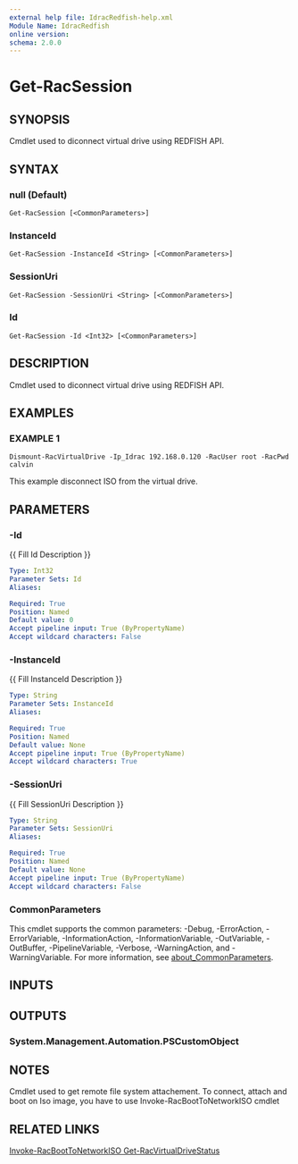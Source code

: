 ```yaml
---
external help file: IdracRedfish-help.xml
Module Name: IdracRedfish
online version:
schema: 2.0.0
---
```


# Get-RacSession

## SYNOPSIS
Cmdlet used to diconnect virtual drive using REDFISH API.

## SYNTAX

### null (Default)
```
Get-RacSession [<CommonParameters>]
```

### InstanceId
```
Get-RacSession -InstanceId <String> [<CommonParameters>]
```

### SessionUri
```
Get-RacSession -SessionUri <String> [<CommonParameters>]
```

### Id
```
Get-RacSession -Id <Int32> [<CommonParameters>]
```

## DESCRIPTION
Cmdlet used to diconnect virtual drive using REDFISH API.

## EXAMPLES

### EXAMPLE 1
```
Dismount-RacVirtualDrive -Ip_Idrac 192.168.0.120 -RacUser root -RacPwd calvin
```

This example disconnect ISO from the virtual drive.

## PARAMETERS

### -Id
{{ Fill Id Description }}

```yaml
Type: Int32
Parameter Sets: Id
Aliases:

Required: True
Position: Named
Default value: 0
Accept pipeline input: True (ByPropertyName)
Accept wildcard characters: False
```

### -InstanceId
{{ Fill InstanceId Description }}

```yaml
Type: String
Parameter Sets: InstanceId
Aliases:

Required: True
Position: Named
Default value: None
Accept pipeline input: True (ByPropertyName)
Accept wildcard characters: True
```

### -SessionUri
{{ Fill SessionUri Description }}

```yaml
Type: String
Parameter Sets: SessionUri
Aliases:

Required: True
Position: Named
Default value: None
Accept pipeline input: True (ByPropertyName)
Accept wildcard characters: False
```

### CommonParameters
This cmdlet supports the common parameters: -Debug, -ErrorAction, -ErrorVariable, -InformationAction, -InformationVariable, -OutVariable, -OutBuffer, -PipelineVariable, -Verbose, -WarningAction, and -WarningVariable. For more information, see [about_CommonParameters](http://go.microsoft.com/fwlink/?LinkID=113216).

## INPUTS

## OUTPUTS

### System.Management.Automation.PSCustomObject
## NOTES
Cmdlet used to get remote file system attachement. 
To connect, attach and boot on Iso image, you have to use 
Invoke-RacBootToNetworkISO cmdlet

## RELATED LINKS

[Invoke-RacBootToNetworkISO
Get-RacVirtualDriveStatus]()

